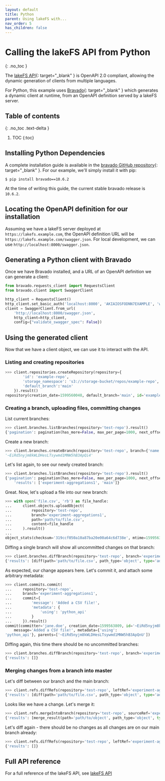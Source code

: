 ```yaml
---
layout: default
title: Python
parent: Using lakeFS with...
nav_order: 5
has_children: false
---
```


# Calling the lakeFS API from Python
{: .no_toc }

The [lakeFS API](../reference/api.md){: target="_blank" } is OpenAPI 2.0 compliant, allowing the dynamic generation of clients from multiple languages.

For Python, this example uses [Bravado](https://github.com/Yelp/bravado){: target="_blank" }
which generates a dynamic client at runtime, from an OpenAPI definition served by a lakeFS server.

## Table of contents
{: .no_toc .text-delta }

1. TOC
{:toc}

## Installing Python Dependencies

A complete installation guide is available in the [bravado GitHub repository](https://github.com/Yelp/bravado){: target="_blank" }.
For our example, we'll simply install it with pip:

```shell
$ pip install bravado==10.6.2
```

At the time of writing this guide, the current stable bravado release is `10.6.2`.


## Locating the OpenAPI definition for our installation

Assuming we have a lakeFS server deployed at `https://lakefs.example.com`, the OpenAPI definition URL will be `https://lakefs.example.com/swagger.json`.
For local development, we can use `http://localhost:8000/swagger.json`.

## Generating a Python client with Bravado

Once we have Bravado installed, and a URL of an OpenAPI definition we can generate a client:


```python
from bravado.requests_client import RequestsClient
from bravado.client import SwaggerClient

http_client = RequestsClient()
http_client.set_basic_auth('localhost:8000', 'AKIAIOSFODNN7EXAMPLE', 'wJalrXUtnFEMI/K7MDENG/bPxRfiCYEXAMPLEKEY')
client = SwaggerClient.from_url(
    'http://localhost:8000/swagger.json',
    http_client=http_client,
    config={"validate_swagger_spec": False})

``` 

## Using the generated client

Now that we have a client object, we can use it to interact with the API.

### Listing and creating repositories

```python
>>> client.repositories.createRepository(repository={
        'id': 'example-repo',
        'storage_namespace': 's3://storage-bucket/repos/example-repo',
        'default_branch':'main'
    }).result()
repository(creation_date=1599560048, default_branch='main', id='example-repo', storage_namespace='s3://storage-bucket/repos/example-repo')

```

### Creating a branch, uploading files, committing changes

List current branches:

```python
>>> client.branches.listBranches(repository='test-repo').result()
{'pagination': pagination(has_more=False, max_per_page=1000, next_offset=None, results=1), 'results': ['main']}
```

Create a new branch:

```python
>>> client.branches.createBranch(repository='test-repo', branch={'name': 'experiment-aggregations1', 'source': 'main'}).result()
'~EiRd5nyjm8kWLDHesLTsywmd1MNW5hB3ApQi4'
```

Let's list again, to see our newly created branch:

```python
>>> client.branches.listBranches(repository='test-repo').result()
{'pagination': pagination(has_more=False, max_per_page=1000, next_offset=None, results=2),
    'results': ['experiment-aggregations1', 'main']}
```

Great. Now, let's upload a file into our new branch:

```python
>>> with open('file.csv', 'rb') as file_handle:
...     client.objects.uploadObject(
...         repository='test-repo',
...         branch='experiment-aggregations1',
...         path='path/to/file.csv',
...         content=file_handle
...     ).result()
... 
object_stats(checksum='319ccf050a10a87ba20e00a64c6d738e', mtime=1599563388, path='path/to/file.csv', path_type='object', size_bytes=727)
```

Diffing a single branch will show all uncommitted changes on that branch:

```python
>>> client.branches.diffBranch(repository='test-repo', branch='experiment-aggregations1').result()
{'results': [diff(path='path/to/file.csv', path_type='object', type='added')]}
```

As expected, our change appears here. Let's commit it, and attach some arbitrary metadata:

```python
>>> client.commits.commit(
...     repository='test-repo',
...     branch='experiment-aggregations1',
...     commit={
...         'message': 'Added a CSV file!',
...         'metadata': {
...             'using': 'python_api'
...         }
...     }).result()
commit(committer='jane.doe', creation_date=1599563809, id='~EiRd5nyjm8kWLDHesLTsywmd1MNW5hB3ApQnW',
    message='Added a CSV file!', metadata={'using': 
'python_api'}, parents=['~EiRd5nyjm8kWLDHesLTsywmd1MNW5hB3ApQnU'])
```

Diffing again, this time there should be no uncommitted branches:

```python
>>> client.branches.diffBranch(repository='test-repo', branch='experiment-aggregations1').result()
{'results': []}
```

### Merging changes from a branch into master 

Let's diff between our branch and the main branch:

```python
>>> client.refs.diffRefs(repository='test-repo', leftRef='experiment-aggregations1', rightRef='main').result()
{'results': [diff(path='path/to/file.csv', path_type='object', type='added')]}
```

Looks like we have a change. Let's merge it:

```python
>>> client.refs.mergeIntoBranch(repository='test-repo', sourceRef='experiment-aggregations1', destinationRef='main').result()
{'results': [merge_result(path='path/to/object', path_type='object', type='added')]}
```

Let's diff again - there should be no changes as all changes are on our main branch already:

```python
>>> client.refs.diffRefs(repository='test-repo', leftRef='experiment-aggregations1', rightRef='main').result()
{'results': []}
```

## Full API reference

For a full reference of the lakeFS API, see [lakeFS API](../reference/api.md)
